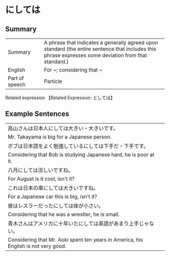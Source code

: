 # にしては

## Summary

<table><tr>   <td>Summary<td>   <td>A phrase that indicates a generally agreed upon standard (the entire sentence that includes this phrase expresses some deviation from that standard.)</td><tr><tr>   <td>English<td>   <td>For ~; considering that ~</td><tr><tr>   <td>Part of speech<td>   <td>Particle</td><tr></table><tr>   <td>Related expression<td>   <td>【Related Expression: としては】</td><tr></table></table>

## Example Sentences

<table><tr><td>高山さんは日本人にしては大きい・大きいです。<td><tr><tr><td>Mr. Takayama is big for a Japanese person.<td><tr><tr><td>ボブは日本語をよく勉強しているにしては下手だ・下手です。<td><tr><tr><td>Considering that Bob is studying Japanese hard, he is poor at it.<td><tr><tr><td>八月にしては涼しいですね。<td><tr><tr><td>For August is it cool, isn't it?<td><tr><tr><td>これは日本の車にしては大きいですね。<td><tr><tr><td>For a Japanese car this is big, isn't it?<td><tr><tr><td>彼はレスラーだったにしては体が小さい。<td><tr><tr><td>Considering that he was a wrestler, he is small.<td><tr><tr><td>青木さんはアメリカに十年いたにしては英語があまり上手じゃない。<td><tr><tr><td>Considering that Mr. Aoki spent ten years in America, his English is not very good.<td><tr></table>

